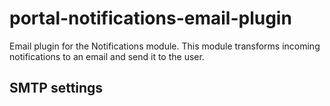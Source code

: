 # portal-notifications-email-plugin
Email plugin for the Notifications module. This module transforms incoming
        notifications to an email and send it to the user.

## SMTP settings
